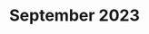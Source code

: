--- 
layout: default
title: September 2023
nav_order: 14
has_children: true
permalink: /docs/september_23
---